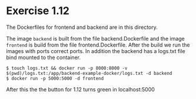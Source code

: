 # Exercise 1.12

The Dockerfiles for frontend and backend are in this directory.

The image `backend` is built from the file backend.Dockerfile and the image `frontend` is build from the file
frontend.Dockerfile. After the build we run the images with ports correct ports. In addition the backend has a logs.txt
file bind mounted to the container.


    $ touch logs.txt && docker run -p 8000:8000 -v $(pwd)/logs.txt:/app/backend-example-docker/logs.txt -d backend
    $ docker run -p 5000:5000 -d frontend

After this the the button for 1.12 turns green in localhost:5000